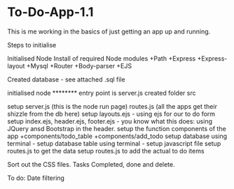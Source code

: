 # To-Do-App-1.1

This is me working in the basics of just getting an app up and running.  

Steps to initialise

Initialised Node
Install of required Node modules
+Path
+Express
+Express-layout
+Mysql
+Router
+Body-parser
+EJS

Created database - see attached .sql file

initialised node ******** entry point is server.js
created folder src


setup server.js (this is the node run page)
routes.js (all the apps get their shizzle from the db here)
setup layouts.ejs - using ejs for our to do form
setup index.ejs, header.ejs, footer.ejs - you know what this does: using JQuery ansd Bootstrap in the header.
setup the function components of the app
 +components/todo_table
 +components/add_todo
 setup database using terminal - 
 setup database table using terminal - 
 setup javascript file 
 setup routes.js to get the data
 setup routes.js to add the actual to do items
 
 Sort out the CSS files. 
 Tasks Completed, done and delete.
 
 To do:
 Date filtering
 
 
 

